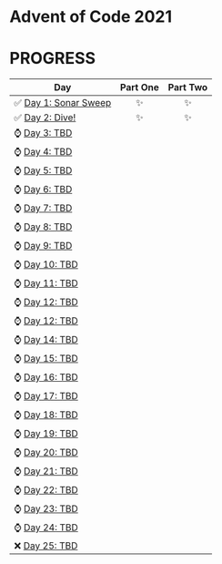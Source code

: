 # Advent of Code 2021
# PROGRESS
| Day  | Part One | Part Two | 
|---|:---:|:---:|
| ✅ [Day 1: Sonar Sweep](Day1)| ✨ | ✨ |
| ✅ [Day 2: Dive!](Day2)| ✨ | ✨ |
| ⌚  [Day 3: TBD]()| | |
| ⌚  [Day 4: TBD]()| | |
| ⌚  [Day 5: TBD]()| | |
| ⌚  [Day 6: TBD]()| | |
| ⌚  [Day 7: TBD]()| | |
| ⌚  [Day 8: TBD]()| | |
| ⌚  [Day 9: TBD]()| | |
| ⌚  [Day 10: TBD]()| | |
| ⌚  [Day 11: TBD]()| | |
| ⌚  [Day 12: TBD]()| | |
| ⌚  [Day 12: TBD]()| | |
| ⌚  [Day 14: TBD]()| | |
| ⌚  [Day 15: TBD]()| | |
| ⌚  [Day 16: TBD]()| | |
| ⌚  [Day 17: TBD]()| | |
| ⌚  [Day 18: TBD]()| | |
| ⌚  [Day 19: TBD]()| | |
| ⌚  [Day 20: TBD]()| | |
| ⌚  [Day 21: TBD]()| | |
| ⌚  [Day 22: TBD]()| | |
| ⌚  [Day 23: TBD]()| | |
| ⌚  [Day 24: TBD]()| | |
| ❌ [Day 25: TBD]()| | |
